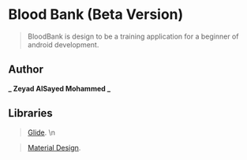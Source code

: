 # Blood Bank (Beta Version)

> BloodBank is design to be a training application for
> a beginner of android development.

## Author
**_ Zeyad AlSayed Mohammed _**

## Libraries
> [Glide](https://github.com/bumptech/glide). \n

> [Material Design](https://material.io/).

